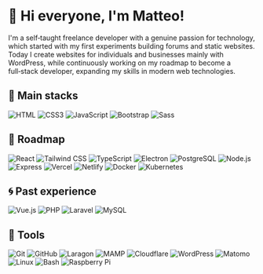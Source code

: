 # 👋 Hi everyone, I'm Matteo!

I'm a self‑taught freelance developer with a genuine passion for technology, which started with my first experiments building forums and static websites.  
Today I create websites for individuals and businesses mainly with WordPress, while continuously working on my roadmap to become a full‑stack developer, expanding my skills in modern web technologies.

## 🚀 Main stacks

![HTML](https://img.shields.io/badge/HTML5-E34F26?style=for-the-badge&logo=HTML5&logoColor=fff) ![CSS3](https://img.shields.io/badge/CSS3-663399?style=for-the-badge&logo=CSS&logoColor=fff) ![JavaScript](https://img.shields.io/badge/JavaScript-F7DF1E?style=for-the-badge&logo=JavaScript&logoColor=333)
![Bootstrap](https://img.shields.io/badge/Bootstrap-7952B3?style=for-the-badge&logo=Bootstrap&logoColor=fff) ![Sass](https://img.shields.io/badge/Sass-CC6699?style=for-the-badge&logo=Sass&logoColor=fff)

## 🌱 Roadmap

![React](https://img.shields.io/badge/React-61DAFB?style=for-the-badge&logo=React&logoColor=333) ![Tailwind CSS](https://img.shields.io/badge/Tailwind_CSS-06B6D4?style=for-the-badge&logo=TailwindCSS&logoColor=fff) ![TypeScript](https://img.shields.io/badge/TypeScript-3178C6?style=for-the-badge&logo=TypeScript&logoColor=fff) ![Electron](https://img.shields.io/badge/Electron-47848F?style=for-the-badge&logo=Electron&logoColor=fff)
![PostgreSQL](https://img.shields.io/badge/PostgreSQL-4169E1?style=for-the-badge&logo=PostgreSQL&logoColor=fff) ![Node.js](https://img.shields.io/badge/Node.js-5FA04E?style=for-the-badge&logo=nodedotjs&logoColor=fff) ![Express](https://img.shields.io/badge/Express-000?style=for-the-badge&logo=Express&logoColor=fff)
![Vercel](https://img.shields.io/badge/Vercel-000?style=for-the-badge&logo=Vercel&logoColor=fff) ![Netlify](https://img.shields.io/badge/netlify-00C7B7?style=for-the-badge&logo=netlify&logoColor=fff) ![Docker](https://img.shields.io/badge/Docker-2496ED?style=for-the-badge&logo=Docker&logoColor=fff) ![Kubernetes](https://img.shields.io/badge/Kubernetes-326CE5?style=for-the-badge&logo=Kubernetes&logoColor=fff)

## 🌀 Past experience

![Vue.js](https://img.shields.io/badge/Vue.js-4FC08D?style=for-the-badge&logo=vuedotjs&logoColor=fff) ![PHP](https://img.shields.io/badge/PHP-777BB4?style=for-the-badge&logo=PHP&logoColor=fff) ![Laravel](https://img.shields.io/badge/Laravel-FF2D20?style=for-the-badge&logo=Laravel&logoColor=fff) ![MySQL](https://img.shields.io/badge/MySQL-4479A1?style=for-the-badge&logo=MySQL&logoColor=fff)

## 🔧 Tools

![Git](https://img.shields.io/badge/Git-F05032?style=for-the-badge&logo=git&logoColor=fff) ![GitHub](https://img.shields.io/badge/GitHub-181717?style=for-the-badge&logo=github&logoColor=fff) ![Laragon](https://img.shields.io/badge/Laragon-0E83CD?style=for-the-badge&logo=laragon&logoColor=fff) ![MAMP](https://img.shields.io/badge/MAMP-02749C?style=for-the-badge&logo=mamp&logoColor=fff)
![Cloudflare](https://img.shields.io/badge/Cloudflare-F38020?style=for-the-badge&logo=cloudflare&logoColor=white) ![WordPress](https://img.shields.io/badge/WordPress-21759B?style=for-the-badge&logo=wordpress&logoColor=white) ![Matomo](https://img.shields.io/badge/Matomo-3152A0?style=for-the-badge&logo=matomo&logoColor=white)
![Linux](https://img.shields.io/badge/Linux-FCC624?style=for-the-badge&logo=linux&logoColor=333) ![Bash](https://img.shields.io/badge/Bash-121011?style=for-the-badge&logo=gnu-bash&logoColor=white) ![Raspberry Pi](https://img.shields.io/badge/Raspberry%20Pi-A22846?style=for-the-badge&logo=raspberry-pi&logoColor=white)
